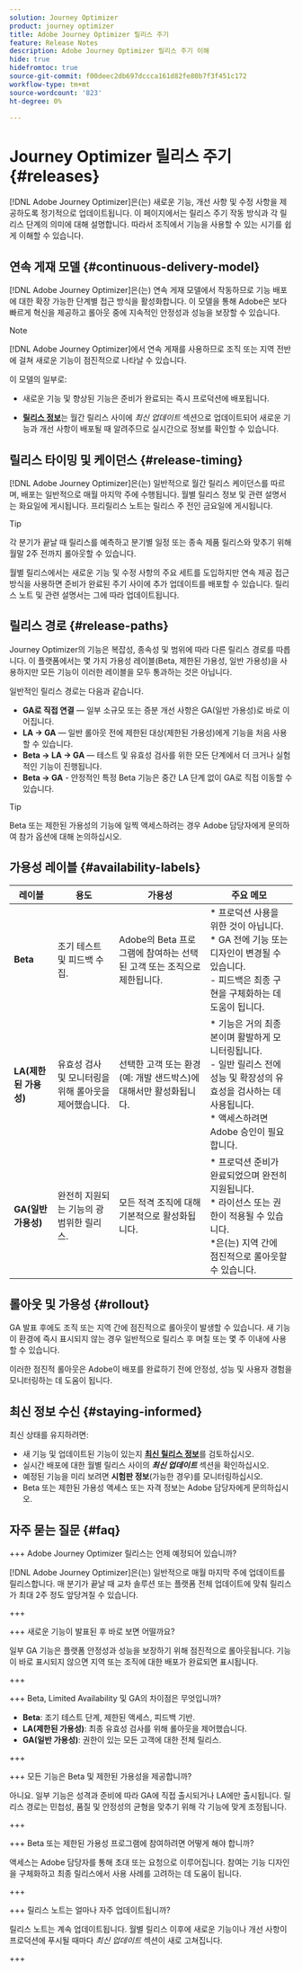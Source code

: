 ```yaml
---
solution: Journey Optimizer
product: journey optimizer
title: Adobe Journey Optimizer 릴리스 주기
feature: Release Notes
description: Adobe Journey Optimizer 릴리스 주기 이해
hide: true
hidefromtoc: true
source-git-commit: f00deec2db697dccca161d82fe80b7f3f451c172
workflow-type: tm+mt
source-wordcount: '823'
ht-degree: 0%

---
```


# Journey Optimizer 릴리스 주기 {#releases}

[!DNL Adobe Journey Optimizer]은(는) 새로운 기능, 개선 사항 및 수정 사항을 제공하도록 정기적으로 업데이트됩니다. 이 페이지에서는 릴리스 주기 작동 방식과 각 릴리스 단계의 의미에 대해 설명합니다. 따라서 조직에서 기능을 사용할 수 있는 시기를 쉽게 이해할 수 있습니다.

## 연속 게재 모델 {#continuous-delivery-model}

[!DNL Adobe Journey Optimizer]은(는) 연속 게재 모델에서 작동하므로 기능 배포에 대한 확장 가능한 단계별 접근 방식을 활성화합니다. 이 모델을 통해 Adobe은 보다 빠르게 혁신을 제공하고 롤아웃 중에 지속적인 안정성과 성능을 보장할 수 있습니다.

>[!NOTE]
>
> [!DNL Adobe Journey Optimizer]에서 연속 게재를 사용하므로 조직 또는 지역 전반에 걸쳐 새로운 기능이 점진적으로 나타날 수 있습니다.

이 모델의 일부로:

* 새로운 기능 및 향상된 기능은 준비가 완료되는 즉시 프로덕션에 배포됩니다.

* [**릴리스 정보**](release-notes.md)&#x200B;는 월간 릴리스 사이에 _최신 업데이트_ 섹션으로 업데이트되어 새로운 기능과 개선 사항이 배포될 때 알려주므로 실시간으로 정보를 확인할 수 있습니다.

## 릴리스 타이밍 및 케이던스 {#release-timing}

[!DNL Adobe Journey Optimizer]은(는) 일반적으로 월간 릴리스 케이던스를 따르며, 배포는 일반적으로 매월 마지막 주에 수행됩니다. 월별 릴리스 정보 및 관련 설명서는 화요일에 게시됩니다. 프리릴리스 노트는 릴리스 주 전인 금요일에 게시됩니다.

>[!TIP]
>
> 각 분기가 끝날 때 릴리스를 예측하고 분기별 일정 또는 종속 제품 릴리스와 맞추기 위해 월말 2주 전까지 롤아웃할 수 있습니다.

월별 릴리스에서는 새로운 기능 및 수정 사항의 주요 세트를 도입하지만 연속 제공 접근 방식을 사용하면 준비가 완료된 주기 사이에 추가 업데이트를 배포할 수 있습니다. 릴리스 노트 및 관련 설명서는 그에 따라 업데이트됩니다.


## 릴리스 경로 {#release-paths}

Journey Optimizer의 기능은 복잡성, 종속성 및 범위에 따라 다른 릴리스 경로를 따릅니다. 이 플랫폼에서는 몇 가지 가용성 레이블(Beta, 제한된 가용성, 일반 가용성)을 사용하지만 모든 기능이 이러한 레이블을 모두 통과하는 것은 아닙니다.

일반적인 릴리스 경로는 다음과 같습니다.

* **GA로 직접 연결** — 일부 소규모 또는 증분 개선 사항은 GA(일반 가용성)로 바로 이어집니다.
* **LA → GA** — 일반 롤아웃 전에 제한된 대상(제한된 가용성)에게 기능을 처음 사용할 수 있습니다.
* **Beta → LA → GA** — 테스트 및 유효성 검사를 위한 모든 단계에서 더 크거나 실험적인 기능이 진행됩니다.
* **Beta → GA** - 안정적인 특정 Beta 기능은 중간 LA 단계 없이 GA로 직접 이동할 수 있습니다.

>[!TIP]
>
> Beta 또는 제한된 가용성의 기능에 일찍 액세스하려는 경우 Adobe 담당자에게 문의하여 참가 옵션에 대해 논의하십시오.


## 가용성 레이블 {#availability-labels}

| **레이블** | **용도** | **가용성** | **주요 메모** |
|------------|-------------|------------------|----------------|
| **Beta** | 조기 테스트 및 피드백 수집. | Adobe의 Beta 프로그램에 참여하는 선택된 고객 또는 조직으로 제한됩니다. | * 프로덕션 사용을 위한 것이 아닙니다.<br>* GA 전에 기능 또는 디자인이 변경될 수 있습니다.<br>- 피드백은 최종 구현을 구체화하는 데 도움이 됩니다. |
| **LA(제한된 가용성)** | 유효성 검사 및 모니터링을 위해 롤아웃을 제어했습니다. | 선택한 고객 또는 환경(예: 개발 샌드박스)에 대해서만 활성화됩니다. | * 기능은 거의 최종본이며 활발하게 모니터링됩니다.<br>- 일반 릴리스 전에 성능 및 확장성의 유효성을 검사하는 데 사용됩니다.<br>* 액세스하려면 Adobe 승인이 필요합니다. |
| **GA(일반 가용성)** | 완전히 지원되는 기능의 광범위한 릴리스. | 모든 적격 조직에 대해 기본적으로 활성화됩니다. | * 프로덕션 준비가 완료되었으며 완전히 지원됩니다.<br>* 라이선스 또는 권한이 적용될 수 있습니다.<br>*은(는) 지역 간에 점진적으로 롤아웃할 수 있습니다. |


## 롤아웃 및 가용성 {#rollout}

GA 발표 후에도 조직 또는 지역 간에 점진적으로 롤아웃이 발생할 수 있습니다. 새 기능이 환경에 즉시 표시되지 않는 경우 일반적으로 릴리스 후 며칠 또는 몇 주 이내에 사용할 수 있습니다.

이러한 점진적 롤아웃은 Adobe이 배포를 완료하기 전에 안정성, 성능 및 사용자 경험을 모니터링하는 데 도움이 됩니다.


## 최신 정보 수신 {#staying-informed}

최신 상태를 유지하려면:

* 새 기능 및 업데이트된 기능이 있는지 [**최신 릴리스 정보**](release-notes.md)&#x200B;를 검토하십시오.
* 실시간 배포에 대한 월별 릴리스 사이의 **_최신 업데이트_** 섹션을 확인하십시오.
* 예정된 기능을 미리 보려면 **시험판 정보**(가능한 경우)를 모니터링하십시오.
* Beta 또는 제한된 가용성 액세스 또는 자격 정보는 Adobe 담당자에게 문의하십시오.


## 자주 묻는 질문 {#faq}

+++ Adobe Journey Optimizer 릴리스는 언제 예정되어 있습니까?

[!DNL Adobe Journey Optimizer]은(는) 일반적으로 매월 마지막 주에 업데이트를 릴리스합니다. 매 분기가 끝날 때 교차 솔루션 또는 플랫폼 전체 업데이트에 맞춰 릴리스가 최대 2주 정도 앞당겨질 수 있습니다.

+++

+++ 새로운 기능이 발표된 후 바로 보면 어떨까요?

일부 GA 기능은 플랫폼 안정성과 성능을 보장하기 위해 점진적으로 롤아웃됩니다. 기능이 바로 표시되지 않으면 지역 또는 조직에 대한 배포가 완료되면 표시됩니다.

+++

+++ Beta, Limited Availability 및 GA의 차이점은 무엇입니까?

* **Beta**: 조기 테스트 단계, 제한된 액세스, 피드백 기반.
* **LA(제한된 가용성)**: 최종 유효성 검사를 위해 롤아웃을 제어했습니다.
* **GA(일반 가용성)**: 권한이 있는 모든 고객에 대한 전체 릴리스.

+++

+++ 모든 기능은 Beta 및 제한된 가용성을 제공합니까?

아니요. 일부 기능은 성격과 준비에 따라 GA에 직접 출시되거나 LA에만 출시됩니다. 릴리스 경로는 민첩성, 품질 및 안정성의 균형을 맞추기 위해 각 기능에 맞게 조정됩니다.

+++

+++ Beta 또는 제한된 가용성 프로그램에 참여하려면 어떻게 해야 합니까?

액세스는 Adobe 담당자를 통해 초대 또는 요청으로 이루어집니다. 참여는 기능 디자인을 구체화하고 최종 릴리스에서 사용 사례를 고려하는 데 도움이 됩니다.

+++

+++ 릴리스 노트는 얼마나 자주 업데이트됩니까?

릴리스 노트는 계속 업데이트됩니다. 월별 릴리스 이후에 새로운 기능이나 개선 사항이 프로덕션에 푸시될 때마다 _최신 업데이트_ 섹션이 새로 고쳐집니다.

+++
